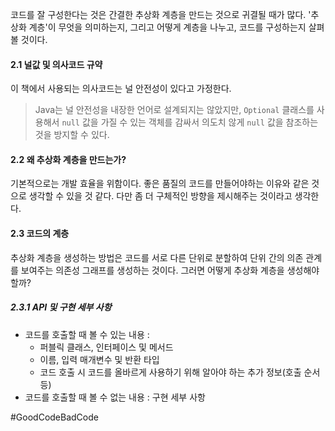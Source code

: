 코드를 잘 구성한다는 것은 간결한 추상화 계층을 만드는 것으로 귀결될 때가 많다. '추상화 계층'이 무엇을 의미하는지, 그리고 어떻게 계층을 나누고, 코드를 구성하는지 살펴볼 것이다.

#### 2.1 널값 및 의사코드 규약
이 책에서 사용되는 의사코드는 널 안전성이 있다고 가정한다.
>Java는 널 안전성을 내장한 언어로 설계되지는 않았지만, `Optional` 클래스를 사용해서 `null` 값을 가질 수 있는 객체를 감싸서 의도치 않게 `null` 값을 참조하는 것을 방지할 수 있다.

#### 2.2 왜 추상화 계층을 만드는가?
기본적으로는 개발 효율을 위함이다. 좋은 품질의 코드를 만들어야하는 이유와 같은 것으로 생각할 수 있을 것 같다. 다만 좀 더 구체적인 방향을 제시해주는 것이라고 생각한다.

#### 2.3 코드의 계층
추상화 계층을 생성하는 방법은 코드를 서로 다른 단위로 분할하여 단위 간의 의존 관계를 보여주는 의존성 그래프를 생성하는 것이다. 그러면 어떻게 추상화 계층을 생성해야 할까?
##### 2.3.1 API 및 구현 세부 사항
- 코드를 호출할 때 볼 수 있는 내용 :
	- 퍼블릭 클래스, 인터페이스 및 메서드
	- 이름, 입력 매개변수 및 반환 타입
	- 코드 호출 시 코드를 올바르게 사용하기 위해 알아야 하는 추가 정보(호출 순서 등)
- 코드를 호출할 때 볼 수 없는 내용 : 구현 세부 사항

#GoodCodeBadCode 